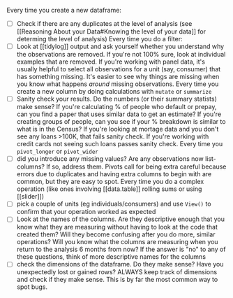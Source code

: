 Every time you create a new dataframe:
- [ ] Check if there are any duplicates at the level of analysis (see [[Reasoning About your Data#Knowing the level of your data]] for determing the level of analysis)
Every time you do a filter:
- [ ] Look at [[tidylog]] output and ask yourself whether you understand why the observations are removed. If you're not 100% sure, look at individual examples that are removed. If you're working with panel data, it's usually helpful to select all observations for a unit (say, consumer) that has something missing. It's easier to see why things are missing when you know what happens *around* missing observations.
Every time you create a new column by doing calculations with `mutate` or `summarize`
- [ ] Sanity check your results. Do the numbers (or their summary statists) make sense? If you're calculating % of people who default or prepay, can you find a paper that uses similar data to get an estimate? If you're creating groups of people, can you see if your % breakdown is similar to what is in the Census? If you're looking at mortage data and you don't see any loans >100K, that fails sanity check. If you're working with credit cards not seeing such loans passes sanity check.
Every time you `pivot_longer` or `pivot_wider`
 - [ ] did you introduce any missing values? Are any observations now list-columns? If so, address them. Pivots call for being extra careful because errors due to duplicates and having extra columns to begin with are common, but they are easy to spot.
Every time you do a complex operation (like ones involving [[data.table]] rolling sums or using [[slider]])
- [ ] pick a couple of units (eg individuals/consumers) and use `View()` to confirm that your operation worked as expected
- [ ] Look at the names of the columns. Are they descriptive enough that you know what they are measuring without having to look at the code that created them? Will they become confusing after you do more, similar operations? Will you know what the columns are measuring when you return to the analysis 6 months from now? If the answer is "no" to any of these questions, think of more descriptive names for the columns
- [ ] check the dimensions of the dataframe. Do they make sense? Have you unexpectedly lost or gained rows? ALWAYS keep track of dimensions and check if they make sense. This is by far the most common way to spot bugs.